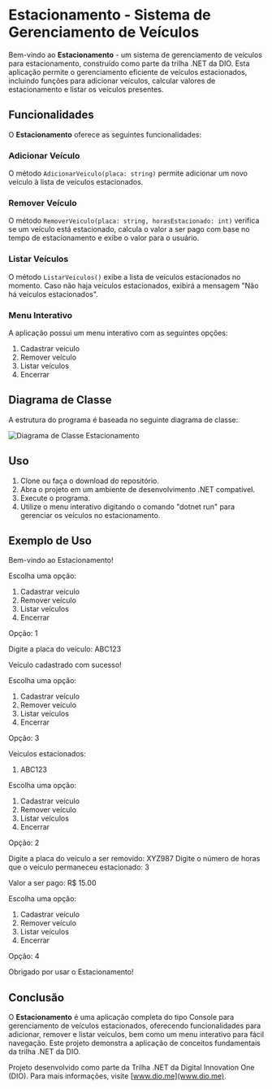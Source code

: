 # Estacionamento - Sistema de Gerenciamento de Veículos

Bem-vindo ao **Estacionamento** - um sistema de gerenciamento de veículos para estacionamento, construído como parte da trilha .NET da DIO. Esta aplicação permite o gerenciamento eficiente de veículos estacionados, incluindo funções para adicionar veículos, calcular valores de estacionamento e listar os veículos presentes.

## Funcionalidades

O **Estacionamento** oferece as seguintes funcionalidades:

### Adicionar Veículo

O método `AdicionarVeiculo(placa: string)` permite adicionar um novo veículo à lista de veículos estacionados.

### Remover Veículo

O método `RemoverVeiculo(placa: string, horasEstacionado: int)` verifica se um veículo está estacionado, calcula o valor a ser pago com base no tempo de estacionamento e exibe o valor para o usuário.

### Listar Veículos

O método `ListarVeiculos()` exibe a lista de veículos estacionados no momento. Caso não haja veículos estacionados, exibirá a mensagem "Não há veículos estacionados".

### Menu Interativo

A aplicação possui um menu interativo com as seguintes opções:

1. Cadastrar veículo
2. Remover veículo
3. Listar veículos
4. Encerrar

## Diagrama de Classe

A estrutura do programa é baseada no seguinte diagrama de classe:

![Diagrama de Classe Estacionamento](diagrama_classe_estacionamento.png)

## Uso

1. Clone ou faça o download do repositório.
2. Abra o projeto em um ambiente de desenvolvimento .NET compatível.
3. Execute o programa.
4. Utilize o menu interativo digitando o comando "dotnet run" para gerenciar os veículos no estacionamento.

## Exemplo de Uso

Bem-vindo ao Estacionamento!

Escolha uma opção:
1. Cadastrar veículo
2. Remover veículo
3. Listar veículos
4. Encerrar

Opção: 1

Digite a placa do veículo: ABC123

Veículo cadastrado com sucesso!

Escolha uma opção:
1. Cadastrar veículo
2. Remover veículo
3. Listar veículos
4. Encerrar

Opção: 3

Veículos estacionados:
1. ABC123

Escolha uma opção:
1. Cadastrar veículo
2. Remover veículo
3. Listar veículos
4. Encerrar

Opção: 2

Digite a placa do veículo a ser removido: XYZ987
Digite o número de horas que o veículo permaneceu estacionado: 3

Valor a ser pago: R$ 15.00

Escolha uma opção:
1. Cadastrar veículo
2. Remover veículo
3. Listar veículos
4. Encerrar

Opção: 4

Obrigado por usar o Estacionamento!


## Conclusão

O **Estacionamento** é uma aplicação completa do tipo Console para gerenciamento de veículos estacionados, oferecendo funcionalidades para adicionar, remover e listar veículos, bem como um menu interativo para fácil navegação. Este projeto demonstra a aplicação de conceitos fundamentais da trilha .NET da DIO.

Projeto desenvolvido como parte da Trilha .NET da Digital Innovation One (DIO). Para mais informações, visite [www.dio.me](www.dio.me).

